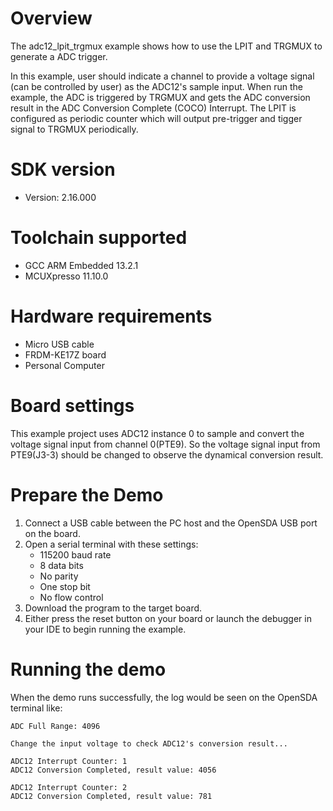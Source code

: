 Overview
========

The adc12_lpit_trgmux example shows how to use the LPIT and TRGMUX to generate a ADC trigger.

In this example, user should indicate a channel to provide a voltage signal (can be controlled by user) as the ADC12's
sample input. When run the example, the ADC is triggered by TRGMUX and gets the ADC conversion result in the ADC
Conversion Complete (COCO) Interrupt. The LPIT is configured as periodic counter which will output pre-trigger and
tigger signal to TRGMUX periodically.


SDK version
===========
- Version: 2.16.000

Toolchain supported
===================
- GCC ARM Embedded  13.2.1
- MCUXpresso  11.10.0

Hardware requirements
=====================
- Micro USB cable
- FRDM-KE17Z board
- Personal Computer

Board settings
==============
This example project uses ADC12 instance 0 to sample and convert the voltage signal input from channel 0(PTE9).
So the voltage signal input from PTE9(J3-3) should be changed to observe the dynamical conversion result.

Prepare the Demo
================
1. Connect a USB cable between the PC host and the OpenSDA USB port on the board.
2. Open a serial terminal with these settings:
    - 115200 baud rate
    - 8 data bits
    - No parity
    - One stop bit
    - No flow control
3. Download the program to the target board.
4. Either press the reset button on your board or launch the debugger in your IDE to begin running the example.

Running the demo
================
When the demo runs successfully, the log would be seen on the OpenSDA terminal like:

~~~~~~~~~~~~~~~~~~~~~~~~~~~~~~~~~~~~~~~~~~~~~~~~~~~~~~~~~~~~
ADC Full Range: 4096

Change the input voltage to check ADC12's conversion result...

ADC12 Interrupt Counter: 1
ADC12 Conversion Completed, result value: 4056

ADC12 Interrupt Counter: 2
ADC12 Conversion Completed, result value: 781
~~~~~~~~~~~~~~~~~~~~~~~~~~~~~~~~~~~~~~~~~~~~~~~~~~~~~~~~~~~~

